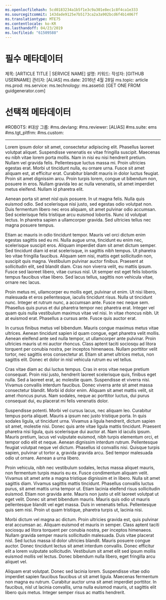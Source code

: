 ```yaml
---
ms.openlocfilehash: 5cd0183234a1b5f1e3c9a301e8ec1c8f4ca1e333
ms.sourcegitcommit: 143dade9125e7b5173ca2a3a902bcd6f4b14067f
ms.translationtype: MTE75
ms.contentlocale: ko-KR
ms.lasthandoff: 04/23/2019
ms.locfileid: "61509588"
---
```

# <a name="required-metadata"></a>필수 메타데이터

제목: [ARTICLE TITLE | SERVICE NAME] 설명: 키워드: 작성자: [GITHUB USERNAME] 관리자: [ALIAS] ms.date: 2016년 4월 28일 ms.topic: article ms.prod: ms.service: ms.technology: ms.assetid: [GET ONE FROM guidgenerator.com]

# <a name="optional-metadata"></a>선택적 메타데이터

#<a name="robots"></a>ROBOTS:
#<a name="audience"></a>대상 그룹:
#<a name="msdevlang"></a>ms.devlang:
#<a name="msreviewer-alias"></a>ms.reviewer: [ALIAS]
#<a name="mssuite-ems"></a>ms.suite: ems
#<a name="mstgtpltfrm"></a>ms.tgt_pltfrm:
#<a name="mscustom"></a>ms.custom:

---
Lorem ipsum dolor sit amet, consectetur adipiscing elit. Phasellus laoreet volutpat aliquet. Suspendisse venenatis ex vitae fringilla suscipit. Maecenas eu nibh vitae lorem porta mollis. Nam in nisi eu nisi hendrerit pretium. Nullam vel gravida felis. Pellentesque luctus massa mi. Proin ultricies egestas erat. Morbi ut tincidunt nulla, eu ornare urna. Fusce sit amet aliquam est, at efficitur erat. Curabitur blandit mauris in dolor luctus feugiat. Proin sit amet dignissim arcu. Proin turpis lorem, congue ut bibendum non, posuere in eros. Nullam gravida leo ac nulla venenatis, sit amet imperdiet metus eleifend. Nullam id pharetra elit.

Aenean porta sit amet nisl quis posuere. In ut magna felis. Nulla quis euismod odio. Sed scelerisque nisi justo, sed egestas odio volutpat non. Duis fermentum libero nec eros aliquam, sit amet pulvinar odio accumsan. Sed scelerisque felis tristique arcu euismod lobortis. Nunc id volutpat lectus. In pharetra sapien a ullamcorper gravida. Sed ultricies tellus nec magna posuere tempus.

Etiam ac mauris in odio tincidunt tempor. Mauris vel orci dictum enim egestas sagittis sed eu mi. Nulla augue urna, tincidunt eu enim nec, scelerisque suscipit eros. Aliquam imperdiet diam sit amet dictum semper. Sed tincidunt diam id erat scelerisque, in sagittis nibh tempus. Ut pharetra leo vitae fringilla faucibus. Aliquam sem nisi, mattis eget sollicitudin non, suscipit quis magna. Vestibulum pulvinar auctor finibus. Praesent at sollicitudin elit, sed blandit diam. Cras non viverra velit, eu mattis ipsum. Fusce sed laoreet libero, vitae cursus nisl. Ut semper est eget felis lobortis tempus faucibus vitae libero. Sed lacus tellus, sagittis non vehicula vitae, ornare nec lacus.

Proin metus mi, ullamcorper eu mollis eget, pulvinar ut enim. Ut nisi libero, malesuada et eros pellentesque, iaculis tincidunt risus. Nulla ut tincidunt nunc. Integer et rutrum nunc, a accumsan ante. Fusce nec neque sem. Phasellus quis purus et dui pharetra tempor nec pharetra erat. Integer vel quam quis nulla vestibulum maximus vitae vel nisi. In vitae rhoncus nibh. Ut at euismod erat. Phasellus a cursus ante. Fusce quis auctor erat.

In cursus finibus metus vel bibendum. Mauris congue maximus metus vitae ultrices. Aenean tincidunt sapien id quam congue, eget pharetra velit mollis. Aenean eleifend ante sed nulla tempor, ut ullamcorper ante pulvinar. Proin ultricies mauris ut mi auctor rhoncus. Class aptent taciti sociosqu ad litora torquent per conubia nostra, per inceptos himenaeos. Nullam porttitor velit tortor, nec sagittis eros consectetur at. Etiam sit amet ultrices metus, non sagittis elit. Donec et dolor in nisl vehicula rutrum eu vel tellus.

Cras vitae diam ac dui luctus tempus. Cras in eros vitae neque pretium consequat. Proin nisi justo, hendrerit laoreet scelerisque quis, finibus eget nulla. Sed a laoreet erat, ac molestie quam. Suspendisse et viverra nisi. Vivamus convallis interdum faucibus. Donec viverra ante sit amet massa consectetur blandit. Morbi id dolor enim. Aliquam sit amet mattis velit, sit amet rhoncus purus. Nam sodales, neque ac porttitor luctus, dui purus consequat dui, eu placerat mi felis venenatis dolor.

Suspendisse potenti. Morbi vel cursus lacus, nec aliquam leo. Curabitur tempus porta aliquet. Mauris a ipsum nec justo tristique porta. In quis sodales ligula, ut tincidunt urna. Vivamus a ligula hendrerit, dictum sapien sit amet, molestie nisi. Donec quis ante vitae ligula mattis tincidunt. Praesent pharetra nisi ligula, quis scelerisque dui auctor at. Nam id iaculis ipsum. Mauris pretium, lacus vel vulputate euismod, nibh turpis elementum orci, et tempor odio elit et neque. Aenean dignissim interdum rutrum. Pellentesque feugiat volutpat neque vel dictum. Phasellus id convallis nisi. Quisque turpis sapien, pulvinar ut tortor a, gravida gravida arcu. Sed tempor malesuada odio ut ornare. Aenean a urna libero.

Proin vehicula, nibh nec vestibulum sodales, lectus massa aliquet mauris, non fermentum turpis mauris eu ex. Fusce condimentum aliquam velit. Vivamus sit amet ante a magna tristique dignissim et in libero. Nulla sit amet sagittis diam. Vivamus sagittis mattis tincidunt. Phasellus convallis luctus purus, sit amet mattis urna tempor ut. Etiam lacinia eleifend risus sollicitudin euismod. Etiam non gravida ante. Mauris non justo ut elit laoreet volutpat ut eget velit. Donec sit amet bibendum mauris. Mauris quis odio ut mauris pellentesque blandit vel eget massa. Duis in venenatis tellus. Pellentesque quis sem nisi. Proin ut quam tristique, pharetra turpis ut, lacinia nisi.

Morbi dictum vel magna ac dictum. Proin ultricies gravida est, quis pulvinar erat accumsan ac. Aliquam euismod et mauris in semper. Class aptent taciti sociosqu ad litora torquent per conubia nostra, per inceptos himenaeos. Nullam gravida semper mauris sollicitudin malesuada. Duis vitae placerat nisl. Sed luctus massa id dolor ultricies blandit. Mauris posuere congue auctor. Donec tincidunt lectus sit amet interdum convallis. Donec efficitur elit a lorem vulputate sollicitudin. Vestibulum sit amet elit sed ipsum mollis euismod mollis vel lectus. Donec bibendum nulla libero, eget fringilla arcu aliquet vel.

Aliquam erat volutpat. Donec sed lacinia lorem. Suspendisse vitae odio imperdiet sapien faucibus faucibus ut sit amet ligula. Maecenas fermentum non magna eu rutrum. Curabitur auctor urna sit amet imperdiet porttitor. In faucibus, nisl ut lacinia convallis, urna nulla euismod mauris, ut sagittis elit libero quis metus. Integer semper risus ac mattis hendrerit.
